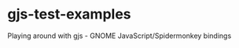 gjs-test-examples
=================

Playing around with gjs - GNOME JavaScript/Spidermonkey bindings
